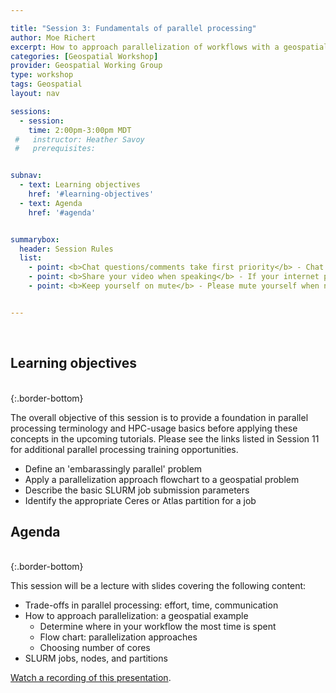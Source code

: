 ```yaml
---

title: "Session 3: Fundamentals of parallel processing"
author: Moe Richert
excerpt: How to approach parallelization of workflows with a geospatial example
categories: [Geospatial Workshop]  
provider: Geospatial Working Group
type: workshop
tags: Geospatial
layout: nav

sessions:
  - session: 
    time: 2:00pm-3:00pm MDT
 #   instructor: Heather Savoy
 #   prerequisites:


subnav:
  - text: Learning objectives
    href: '#learning-objectives'
  - text: Agenda
    href: '#agenda'


summarybox:
  header: Session Rules
  list:
    - point: <b>Chat questions/comments take first priority</b> - Chat your question/comments either to everyone (preferred) or to the chat moderator (Ryan Lucas) privately to have your question/comment read out loud anonymously. We will answer chat questions first and call on people who have written in the chat before we take questions from raised hands.
    - point: <b>Share your video when speaking</b> - If your internet plan/connectivity allows, please share your video when speaking.
    - point: <b>Keep yourself on mute</b> - Please mute yourself when not speaking.


---
```


<br>

## Learning objectives
<br>
{:.border-bottom}

The overall objective of this session is to provide a foundation in parallel processing terminology and HPC-usage basics before applying these concepts in the upcoming tutorials. Please see the links listed in Session 11 for additional parallel processing training opportunities.

* Define an 'embarassingly parallel' problem
* Apply a parallelization approach flowchart to a geospatial problem
* Describe the basic SLURM job submission parameters
* Identify the appropriate Ceres or Atlas partition for a job

## Agenda
<br>
{:.border-bottom}

This session will be a lecture with slides covering the following content:

* Trade-offs in parallel processing: effort, time, communication
* How to approach parallelization: a geospatial example
  * Determine where in your workflow the most time is spent 
  * Flow chart: parallelization approaches 
  * Choosing number of cores  
* SLURM jobs, nodes, and partitions

[Watch a recording of this presentation](https://web.microsoftstream.com/video/f12c8fd7-7459-402e-9e1b-8513bd011bcb). 
 

<br>